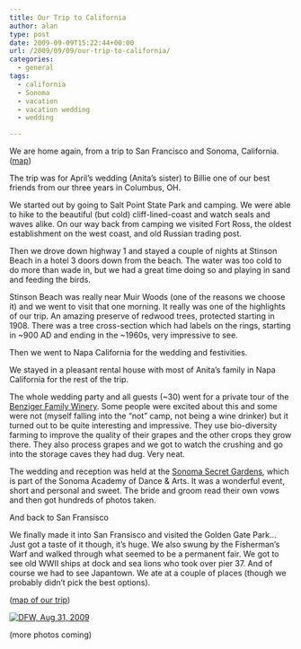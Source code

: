 ```yaml
---
title: Our Trip to California
author: alan
type: post
date: 2009-09-09T15:22:44+00:00
url: /2009/09/09/our-trip-to-california/
categories:
  - general
tags:
  - california
  - Sonoma
  - vacation
  - vacation wedding
  - wedding

---
```

We are home again, from a trip to San Francisco and Sonoma, California. ([map][1])

The trip was for April&#8217;s wedding (Anita&#8217;s sister) to Billie one of our best friends from our three years in Columbus, OH.

We started out by going to Salt Point State Park and camping. We were able to hike to the beautiful (but cold) cliff-lined-coast and watch seals and waves alike. On our way back from camping we visited Fort Ross, the oldest establishment on the west coast, and old Russian trading post.

Then we drove down highway 1 and stayed a couple of nights at Stinson Beach in a hotel 3 doors down from the beach. The water was too cold to do more than wade in, but we had a great time doing so and playing in sand and feeding the birds.

Stinson Beach was really near Muir Woods (one of the reasons we choose it) and we went to visit that one morning. It really was one of the highlights of our trip. An amazing preserve of redwood trees, protected starting in 1908. There was a tree cross-section which had labels on the rings, starting in ~900 AD and ending in the ~1960s, very impressive to see.

Then we went to Napa California for the wedding and festivities.

We stayed in a pleasant rental house with most of Anita&#8217;s family in Napa California for the rest of the trip.

The whole wedding party and all guests (~30) went for a private tour of the [Benziger Family Winery][2]. Some people were excited about this and some were not (myself falling into the &#8220;not&#8221; camp, not being a wine drinker) but it turned out to be quite interesting and impressive. They use bio-diversity farming to improve the quality of their grapes and the other crops they grow there. They also process grapes and we got to watch the crushing and go into the storage caves they had dug. Very neat.

The wedding and reception was held at the [Sonoma Secret Gardens][3], which is part of the Sonoma Academy of Dance & Arts. It was a wonderful event, short and personal and sweet. The bride and groom read their own vows and then got hundreds of photos taken.

And back to San Fransisco

We finally made it into San Fransisco and visited the Golden Gate Park&#8230; Just got a taste of it though, it&#8217;s huge. We also swung by the Fisherman&#8217;s Warf and walked through what seemed to be a permanent fair. We got to see old WWII ships at dock and sea lions who took over pier 37. And of course we had to see Japantown. We ate at a couple of places (though we probably didn&#8217;t pick the best options).

([map of our trip][1])

[![DFW, Aug 31, 2009][4]][5]

(more photos coming)


 [1]: http://maps.google.com/maps/ms?ie=UTF8&hl=en&msa=0&msid=113192461784507859308.0004732613f0e8a650bc4&z=9
 [2]: http://www.benziger.com/
 [3]: http://www.sonomasecretgardens.com/
 [4]: http://farm4.static.flickr.com/3423/3874789111_eb0b955f87_t.jpg
 [5]: http://www.flickr.com/photos/zeroasterisk/3874789111/
